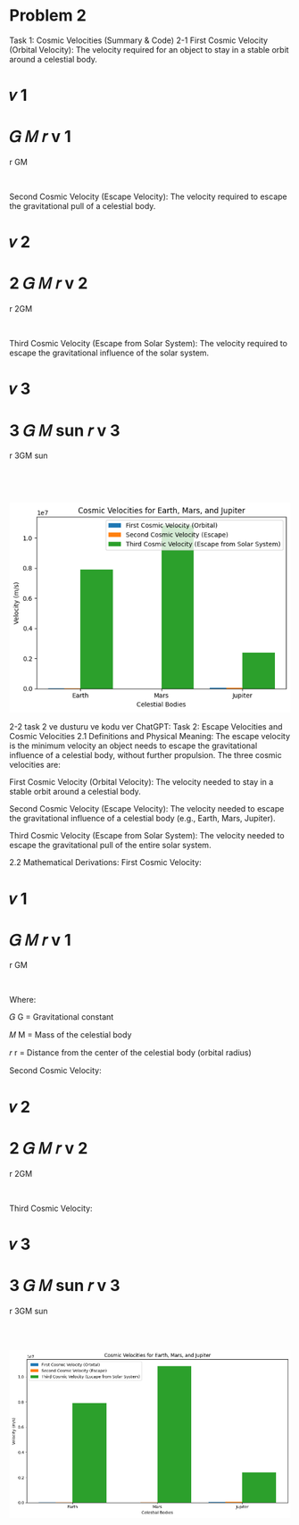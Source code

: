 # Problem 2

Task 1: Cosmic Velocities (Summary & Code)
2-1
First Cosmic Velocity (Orbital Velocity): The velocity required for an object to stay in a stable orbit around a celestial body.

𝑣
1
=
𝐺
𝑀
𝑟
v
1
​
=
r
GM
​

​

Second Cosmic Velocity (Escape Velocity): The velocity required to escape the gravitational pull of a celestial body.

𝑣
2
=
2
𝐺
𝑀
𝑟
v
2
​
=
r
2GM
​

​

Third Cosmic Velocity (Escape from Solar System): The velocity required to escape the gravitational influence of the solar system.

𝑣
3
=
3
𝐺
𝑀
sun
𝑟
v
3
​
=
r
3GM
sun
​

​

​

![alt text](image-5.png)

2-2
task 2 ve dusturu ve kodu ver
ChatGPT:
Task 2: Escape Velocities and Cosmic Velocities
2.1 Definitions and Physical Meaning:
The escape velocity is the minimum velocity an object needs to escape the gravitational influence of a celestial body, without further propulsion. The three cosmic velocities are:

First Cosmic Velocity (Orbital Velocity): The velocity needed to stay in a stable orbit around a celestial body.

Second Cosmic Velocity (Escape Velocity): The velocity needed to escape the gravitational influence of a celestial body (e.g., Earth, Mars, Jupiter).

Third Cosmic Velocity (Escape from Solar System): The velocity needed to escape the gravitational pull of the entire solar system.

2.2 Mathematical Derivations:
First Cosmic Velocity:

𝑣
1
=
𝐺
𝑀
𝑟
v
1
​
=
r
GM
​

​

Where:

𝐺
G = Gravitational constant

𝑀
M = Mass of the celestial body

𝑟
r = Distance from the center of the celestial body (orbital radius)

Second Cosmic Velocity:

𝑣
2
=
2
𝐺
𝑀
𝑟
v
2
​
=
r
2GM
​

​

Third Cosmic Velocity:

𝑣
3
=
3
𝐺
𝑀
sun
𝑟
v
3
​
=
r
3GM
sun
​

​

​
![alt text](image-6.png)
